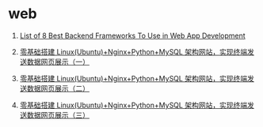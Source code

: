# web

1. [List of 8 Best Backend Frameworks To Use in Web App Development](https://www.monocubed.com/blog/best-backend-frameworks)

2. [零基础搭建 Linux(Ubuntu)+Nginx+Python+MySQL 架构网站，实现终端发送数据网页展示（一）](https://blog.csdn.net/FranklinLighting/article/details/120261482)
3. [零基础搭建 Linux(Ubuntu)+Nginx+Python+MySQL 架构网站，实现终端发送数据网页展示（二）](https://blog.csdn.net/FranklinLighting/article/details/120315229)
4. [零基础搭建 Linux(Ubuntu)+Nginx+Python+MySQL 架构网站，实现终端发送数据网页展示（三）](https://blog.csdn.net/FranklinLighting/article/details/120321339)
